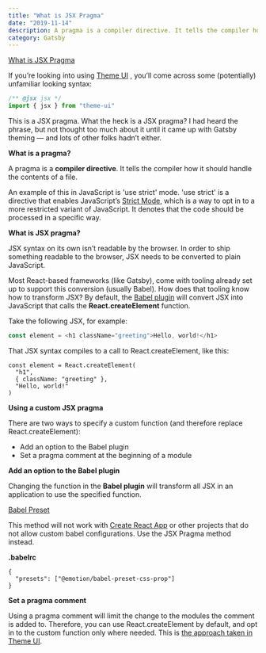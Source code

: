 ```yaml
---
title: "What is JSX Pragma"
date: "2019-11-14"
description: A pragma is a compiler directive. It tells the compiler how it should handle the contents of a file. JSX syntax on its own isn’t readable by the browser. In order to ship something readable to the browser, JSX needs to be converted to plain JavaScript.
category: Gatsby
---
```



[What is JSX Pragma](https://www.gatsbyjs.org/blog/2019-08-02-what-is-jsx-pragma/)

If you’re looking into using [Theme UI](https://theme-ui.com/) , you’ll come across some (potentially) unfamiliar looking syntax:

```js
/** @jsx jsx */
import { jsx } from "theme-ui"
```

This is a JSX pragma. What the heck is a JSX pragma? I had heard the phrase, but not thought too much about it until it came up with Gatsby theming — and lots of other folks hadn’t either.

<strong>What is a pragma?</strong>

A pragma is a <strong>compiler directive</strong>. It tells the compiler how it should handle the contents of a file.

An example of this in JavaScript is 'use strict' mode. 'use strict' is a directive that enables JavaScript’s [Strict Mode](https://developer.mozilla.org/en-US/docs/Web/JavaScript/Reference/Strict_mode), which is a way to opt in to a more restricted variant of JavaScript. It denotes that the code should be processed in a specific way.

<strong>What is JSX pragma?</strong>

JSX syntax on its own isn’t readable by the browser. In order to ship something readable to the browser, JSX needs to be converted to plain JavaScript.

Most React-based frameworks (like Gatsby), come with tooling already set up to support this conversion (usually Babel). How does that tooling know how to transform JSX? By default, the [Babel plugin](https://babeljs.io/docs/en/babel-plugin-transform-react-jsx) will convert JSX into JavaScript that calls the <strong>React.createElement</strong> function.

Take the following JSX, for example:

```js
const element = <h1 className="greeting">Hello, world!</h1>
```

That JSX syntax compiles to a call to React.createElement, like this:

```
const element = React.createElement(
  "h1",
  { className: "greeting" },
  "Hello, world!"
)
```

<strong>Using a custom JSX pragma</strong>

There are two ways to specify a custom function (and therefore replace React.createElement):

- Add an option to the Babel plugin
- Set a pragma comment at the beginning of a module

<strong>Add an option to the Babel plugin</strong>

Changing the function in the <strong>Babel plugin</strong> will transform all JSX in an application to use the specified function.

[Babel Preset](https://emotion.sh/docs/@emotion/babel-preset-css-prop)

This method will not work with [Create React App](https://github.com/facebook/create-react-app) or other projects that do not allow custom babel configurations. Use the JSX Pragma method instead.

<strong>.babelrc</strong>
```
{
  "presets": ["@emotion/babel-preset-css-prop"]
}
```

<strong>Set a pragma comment</strong>

Using a pragma comment will limit the change to the modules the comment is added to. Therefore, you can use React.createElement by default, and opt in to the custom function only where needed. This is [the approach taken in Theme UI](https://www.gatsbyjs.org/docs/theme-ui/#adding-styles-to-elements).

